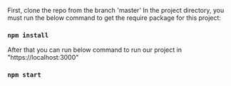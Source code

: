 First, clone the repo from the branch 'master'
In the project directory, you must run the below command to get the require package for this project:

### `npm install`

After that you can run below command to run our project in "https://localhost:3000"
### `npm start`



